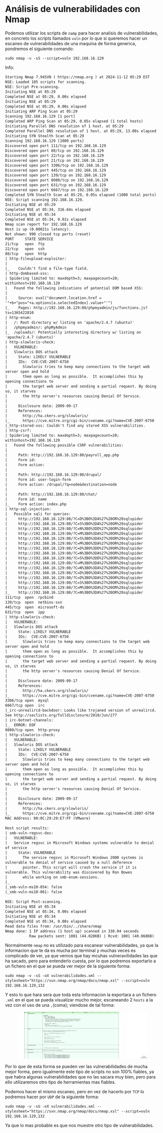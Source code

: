 # Análisis de vulnerabilidades con Nmap

Podemos utilizar los scripts de `namp` para hacer analisis de vulnerabilidades, en concreto los scripts llamados `vuln` por lo que si queremos hacer un escaneo de vulnerabilidades de una maquina de forma generica, pondremos el siguiente comando:

```shell
sudo nmap -v -sS --script=vuln 192.168.16.129
```

Info:

```
Starting Nmap 7.94SVN ( https://nmap.org ) at 2024-11-12 05:29 EST
NSE: Loaded 105 scripts for scanning.
NSE: Script Pre-scanning.
Initiating NSE at 05:29
Completed NSE at 05:29, 0.00s elapsed
Initiating NSE at 05:29
Completed NSE at 05:29, 0.00s elapsed
Initiating ARP Ping Scan at 05:29
Scanning 192.168.16.129 [1 port]
Completed ARP Ping Scan at 05:29, 0.05s elapsed (1 total hosts)
Initiating Parallel DNS resolution of 1 host. at 05:29
Completed Parallel DNS resolution of 1 host. at 05:29, 13.00s elapsed
Initiating SYN Stealth Scan at 05:29
Scanning 192.168.16.129 [1000 ports]
Discovered open port 111/tcp on 192.168.16.129
Discovered open port 80/tcp on 192.168.16.129
Discovered open port 22/tcp on 192.168.16.129
Discovered open port 21/tcp on 192.168.16.129
Discovered open port 3306/tcp on 192.168.16.129
Discovered open port 445/tcp on 192.168.16.129
Discovered open port 139/tcp on 192.168.16.129
Discovered open port 8080/tcp on 192.168.16.129
Discovered open port 631/tcp on 192.168.16.129
Discovered open port 6667/tcp on 192.168.16.129
Completed SYN Stealth Scan at 05:29, 0.05s elapsed (1000 total ports)
NSE: Script scanning 192.168.16.129.
Initiating NSE at 05:29
Completed NSE at 05:34, 316.64s elapsed
Initiating NSE at 05:34
Completed NSE at 05:34, 0.01s elapsed
Nmap scan report for 192.168.16.129
Host is up (0.00021s latency).
Not shown: 990 closed tcp ports (reset)
PORT     STATE SERVICE
21/tcp   open  ftp
22/tcp   open  ssh
80/tcp   open  http
| http-fileupload-exploiter: 
|   
|_    Couldn't find a file-type field.
| http-dombased-xss: 
| Spidering limited to: maxdepth=3; maxpagecount=20; withinhost=192.168.16.129
|   Found the following indications of potential DOM based XSS: 
|     
|     Source: eval("document.location.href = '"+b+"pos="+a.options[a.selectedIndex].value+"'")
|_    Pages: http://192.168.16.129:80/phpmyadmin/js/functions.js?ts=1365422810
| http-enum: 
|   /: Root directory w/ listing on 'apache/2.4.7 (ubuntu)'
|   /phpmyadmin/: phpMyAdmin
|_  /uploads/: Potentially interesting directory w/ listing on 'apache/2.4.7 (ubuntu)'
| http-slowloris-check: 
|   VULNERABLE:
|   Slowloris DOS attack
|     State: LIKELY VULNERABLE
|     IDs:  CVE:CVE-2007-6750
|       Slowloris tries to keep many connections to the target web server open and hold
|       them open as long as possible.  It accomplishes this by opening connections to
|       the target web server and sending a partial request. By doing so, it starves
|       the http server's resources causing Denial Of Service.
|       
|     Disclosure date: 2009-09-17
|     References:
|       http://ha.ckers.org/slowloris/
|_      https://cve.mitre.org/cgi-bin/cvename.cgi?name=CVE-2007-6750
|_http-stored-xss: Couldn't find any stored XSS vulnerabilities.
| http-csrf: 
| Spidering limited to: maxdepth=3; maxpagecount=20; withinhost=192.168.16.129
|   Found the following possible CSRF vulnerabilities: 
|     
|     Path: http://192.168.16.129:80/payroll_app.php
|     Form id: 
|     Form action: 
|     
|     Path: http://192.168.16.129:80/drupal/
|     Form id: user-login-form
|     Form action: /drupal/?q=node&destination=node
|     
|     Path: http://192.168.16.129:80/chat/
|     Form id: name
|_    Form action: index.php
| http-sql-injection: 
|   Possible sqli for queries:
|     http://192.168.16.129:80/?C=D%3BO%3DA%27%20OR%20sqlspider
|     http://192.168.16.129:80/?C=S%3BO%3DA%27%20OR%20sqlspider
|     http://192.168.16.129:80/?C=N%3BO%3DD%27%20OR%20sqlspider
|     http://192.168.16.129:80/?C=M%3BO%3DA%27%20OR%20sqlspider
|     http://192.168.16.129:80/?C=S%3BO%3DA%27%20OR%20sqlspider
|     http://192.168.16.129:80/?C=M%3BO%3DA%27%20OR%20sqlspider
|     http://192.168.16.129:80/?C=D%3BO%3DD%27%20OR%20sqlspider
|     http://192.168.16.129:80/?C=N%3BO%3DA%27%20OR%20sqlspider
|     http://192.168.16.129:80/?C=S%3BO%3DD%27%20OR%20sqlspider
|     http://192.168.16.129:80/?C=M%3BO%3DA%27%20OR%20sqlspider
|     http://192.168.16.129:80/?C=N%3BO%3DA%27%20OR%20sqlspider
|     http://192.168.16.129:80/?C=D%3BO%3DA%27%20OR%20sqlspider
|     http://192.168.16.129:80/?C=D%3BO%3DA%27%20OR%20sqlspider
|     http://192.168.16.129:80/?C=S%3BO%3DA%27%20OR%20sqlspider
|     http://192.168.16.129:80/?C=M%3BO%3DA%27%20OR%20sqlspider
|_    http://192.168.16.129:80/?C=N%3BO%3DA%27%20OR%20sqlspider
111/tcp  open  rpcbind
139/tcp  open  netbios-ssn
445/tcp  open  microsoft-ds
631/tcp  open  ipp
| http-slowloris-check: 
|   VULNERABLE:
|   Slowloris DOS attack
|     State: LIKELY VULNERABLE
|     IDs:  CVE:CVE-2007-6750
|       Slowloris tries to keep many connections to the target web server open and hold
|       them open as long as possible.  It accomplishes this by opening connections to
|       the target web server and sending a partial request. By doing so, it starves
|       the http server's resources causing Denial Of Service.
|       
|     Disclosure date: 2009-09-17
|     References:
|       http://ha.ckers.org/slowloris/
|_      https://cve.mitre.org/cgi-bin/cvename.cgi?name=CVE-2007-6750
3306/tcp open  mysql
6667/tcp open  irc
|_irc-unrealircd-backdoor: Looks like trojaned version of unrealircd. See http://seclists.org/fulldisclosure/2010/Jun/277
| irc-botnet-channels: 
|_  ERROR: EOF
8080/tcp open  http-proxy
| http-slowloris-check: 
|   VULNERABLE:
|   Slowloris DOS attack
|     State: LIKELY VULNERABLE
|     IDs:  CVE:CVE-2007-6750
|       Slowloris tries to keep many connections to the target web server open and hold
|       them open as long as possible.  It accomplishes this by opening connections to
|       the target web server and sending a partial request. By doing so, it starves
|       the http server's resources causing Denial Of Service.
|       
|     Disclosure date: 2009-09-17
|     References:
|       http://ha.ckers.org/slowloris/
|_      https://cve.mitre.org/cgi-bin/cvename.cgi?name=CVE-2007-6750
MAC Address: 00:0C:29:29:E7:FF (VMware)

Host script results:
| smb-vuln-regsvc-dos: 
|   VULNERABLE:
|   Service regsvc in Microsoft Windows systems vulnerable to denial of service
|     State: VULNERABLE
|       The service regsvc in Microsoft Windows 2000 systems is vulnerable to denial of service caused by a null deference
|       pointer. This script will crash the service if it is vulnerable. This vulnerability was discovered by Ron Bowes
|       while working on smb-enum-sessions.
|_          
|_smb-vuln-ms10-054: false
|_smb-vuln-ms10-061: false

NSE: Script Post-scanning.
Initiating NSE at 05:34
Completed NSE at 05:34, 0.00s elapsed
Initiating NSE at 05:34
Completed NSE at 05:34, 0.00s elapsed
Read data files from: /usr/bin/../share/nmap
Nmap done: 1 IP address (1 host up) scanned in 330.04 seconds
           Raw packets sent: 1001 (44.028KB) | Rcvd: 1001 (40.068KB)
```

Normalmente `nmap` no es utilizado para escanear vulnerabilidades, ya que la informacion que te da es mucha por terminal y muchas veces es complicado de ver, ya que vemos que hay mcuhas vulneravilidades las que ha sacado, pero para entenderlo cuesta, por lo que podremos exportarlo a un fichero en el que se pueda ver mejor de la siguiente forma:

```shell
sudo nmap -v -sS -oX vulnerabilidades.xml --stylesheet="https://svn.nmap.org/nmap/docs/nmap.xsl" --script=vuln 192.168.16.129,132
```

Y esto lo que hara sera que toda esta informacion la exportara a un fichero `.xml` en el que se pueda visualizar mucho mejor, escaneando 2 `hosts` a la vez con el uso de una `,`(coma); viendose de tal forma:

<figure><img src="../../.gitbook/assets/image (31) (1).png" alt=""><figcaption></figcaption></figure>

Por lo que de esta forma se pueden ver las vulnerabilidades de mucha mejor forma, pero igualmente este tipo de scripts no son 100% fiables, ya que habra algunas vulnerabilidades que no las sacara muy bien, pero para ello utilizaremos otro tipo de herramientas mas fiables.

Podemos hacer el mismo escaneo, pero en vez de hacerlo por `TCP` lo podremos hacer por `UDP` de la siguiente forma:

```shell
sudo nmap -v -sU -oX vulnerabilidades.xml --stylesheet="https://svn.nmap.org/nmap/docs/nmap.xsl" --script=vuln 192.168.16.129,132
```

Ya que lo mas probable es que nos muestre otro tipo de vulnerabilidades.
